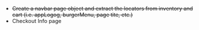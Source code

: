 - ~~Create a navbar page object and extract the locators from inventory and cart (i.e. appLogog, burgerMenu, page tite, etc.)~~
- Checkout Info page
